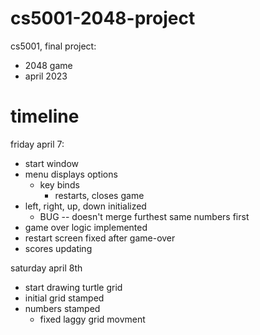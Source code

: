 # cs5001-2048-project

 cs5001, final project: 
 * 2048 game
 * april 2023


# timeline

friday april 7:
* start window
* menu displays options
    * key binds
        * restarts, closes game
* left, right, up, down initialized
    * BUG -- doesn't merge furthest same numbers first
* game over logic implemented
* restart screen fixed after game-over
* scores updating

saturday april 8th
* start drawing turtle grid
* initial grid stamped
* numbers stamped
    * fixed laggy grid movment


